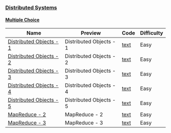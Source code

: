 
### [Distributed Systems](https://www.hackerrank.com/domains/distributed-systems)



#### [Multiple Choice](https://www.hackerrank.com/domains/distributed-systems/distributed-mcq)

Name | Preview | Code | Difficulty
---- | ------- | ---- | ----------
[Distributed Objects - 1](https://www.hackerrank.com/challenges/mcq-challenge-7)|Distributed Objects - 1|[text](distributed-mcq/mcq-challenge-7.txt)|Easy
[Distributed Objects - 2](https://www.hackerrank.com/challenges/mcq-challenge-8)|Distributed Objects - 2|[text](distributed-mcq/mcq-challenge-8.txt)|Easy
[Distributed Objects - 3](https://www.hackerrank.com/challenges/mcq-challenge-9)|Distributed Objects - 3|[text](distributed-mcq/mcq-challenge-9.txt)|Easy
[Distributed Objects - 4](https://www.hackerrank.com/challenges/mcq-challenge-10)|Distributed Objects - 4|[text](distributed-mcq/mcq-challenge-10.txt)|Easy
[Distributed Objects - 5](https://www.hackerrank.com/challenges/mcq-challenge-11)|Distributed Objects - 5|[text](distributed-mcq/mcq-challenge-11.txt)|Easy
[MapReduce - 2](https://www.hackerrank.com/challenges/mcq-challenge-13)|MapReduce - 2|[text](distributed-mcq/mcq-challenge-13.txt)|Easy
[MapReduce - 3](https://www.hackerrank.com/challenges/mcq-challenge-14)|MapReduce - 3|[text](distributed-mcq/mcq-challenge-14.txt)|Easy

